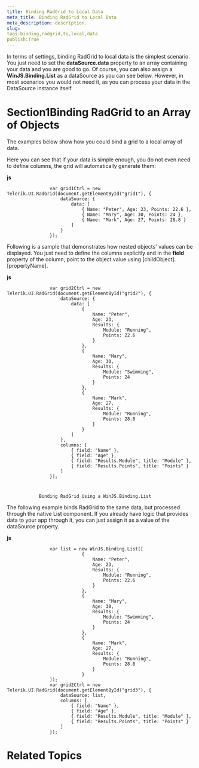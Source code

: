```yaml
---
title: Binding RadGrid to Local Data
meta_title: Binding RadGrid to Local Data
meta_description: description.
slug: 
tags:binding,radgrid,to,local,data
publish:True
---
```



In terms of settings, binding RadGrid to local data is the simplest scenario. You just need to set the __dataSource.data__ property to
				an array containing your data and you are good to go. Of course, you can also assign a __WinJS.Binding.List__ as a dataSource as you can see
				below. However, in most scenarios you would not need it, as you can process your data in the DataSource instance itself.
			

# Section1Binding RadGrid to an Array of Objects

The examples below show how you could bind a grid to a local array of data.

Here you can see that if your data is simple enough, you do not even need to define columns, the grid will automatically generate them:


 __js__
    


					var grid1Ctrl = new Telerik.UI.RadGrid(document.getElementById("grid1"), {
						dataSource: {
							data: [
								{ Name: "Peter", Age: 23, Points: 22.6 },
								{ Name: "Mary", Age: 30, Points: 24 },
								{ Name: "Mark", Age: 27, Points: 28.8 }
							]
						}
					});



Following is a sample that demonstrates how nested objects' values can be displayed. You just need to define the columns explicitly and in the
					__field__ property of the column, point to the object value using [childObject].[propertyName].
				


 __js__
    


					var grid2Ctrl = new Telerik.UI.RadGrid(document.getElementById("grid2"), {
						dataSource: {
							data: [
								{
									Name: "Peter",
									Age: 23,
									Results: {
										Module: "Running",
										Points: 22.6
									}
								},
								{
									Name: "Mary",
									Age: 30,
									Results: {
										Module: "Swimming",
										Points: 24
									}
								},
								{
									Name: "Mark",
									Age: 27,
									Results: {
										Module: "Running",
										Points: 28.8
									}
								}
							]
						},
						columns: [
							{ field: "Name" },
							{ field: "Age" },
							{ field: "Results.Module", title: "Module" },
							{ field: "Results.Points", title: "Points" }
						]
					});



# 
				Binding RadGrid Using a WinJS.Binding.List
			

The following example binds RadGrid to the same data, but processed through the native List component. If you already have logic that provides
					data to your app through it, you can just assign it as a value of the dataSource property.
				


 __js__
    


					var list = new WinJS.Binding.List([
								{
									Name: "Peter",
									Age: 23,
									Results: {
										Module: "Running",
										Points: 22.6
									}
								},
								{
									Name: "Mary",
									Age: 30,
									Results: {
										Module: "Swimming",
										Points: 24
									}
								},
								{
									Name: "Mark",
									Age: 27,
									Results: {
										Module: "Running",
										Points: 28.8
									}
								}
					]);
					var grid2Ctrl = new Telerik.UI.RadGrid(document.getElementById("grid3"), {
						dataSource: list,
						columns: [
							{ field: "Name" },
							{ field: "Age" },
							{ field: "Results.Module", title: "Module" },
							{ field: "Results.Points", title: "Points" }
						]
					});



# Related Topics
